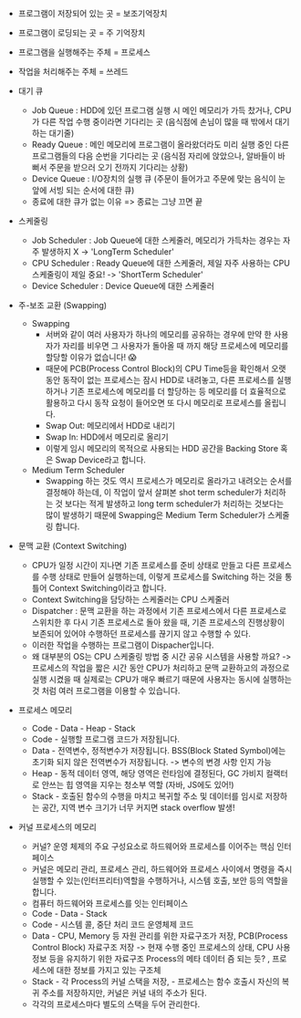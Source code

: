 - 프로그램이 저장되어 있는 곳 = 보조기억장치
- 프로그램이 로딩되는 곳 = 주 기억장치
- 프로그램을 실행해주는 주체 = 프로세스
- 작업을 처리해주는 주체 = 쓰레드

- 대기 큐
	- Job Queue : HDD에 있던 프로그램 실행 시 메인 메모리가 가득 찼거나, CPU가 다른 작업 수행 중이라면 기다리는 곳 (음식점에 손님이 많을 때 밖에서 대기하는 대기줄)
	- Ready Queue : 메인 메모리에 프로그램이 올라왔더라도 미리 실행 중인 다른 프로그램들의 다음 순번을 기다리는 곳 (음식점 자리에 앉았으나, 알바들이 바뻐서 주문을 받으러 오기 전까지 기다리는 상황)
	- Device Queue : I/O장치의 실행 큐 (주문이 들어가고 주문에 맞는 음식이 눈 앞에 서빙 되는 순서에 대한 큐)
	- 종료에 대한 큐가 없는 이유 => 종료는 그냥 끄면 끝
- 스케줄링
	- Job Scheduler : Job Queue에 대한 스케줄러, 메모리가 가득차는 경우는 자주 발생하지 X -> 'LongTerm Scheduler'
	- CPU Scheduler : Ready Queue에 대한 스케줄러, 제일 자주 사용하는 CPU 스케줄링이 제일 중요! -> 'ShortTerm Scheduler'
	- Device Scheduler : Device Queue에 대한 스케줄러
- 주-보조 교환 (Swapping)
	- Swapping
		- 서버와 같이 여러 사용자가 하나의 메모리를 공유하는 경우에 만약 한 사용자가 자리를 비우면 그 사용자가 돌아올 때 까지 해당 프로세스에 메모리를 할당할 이유가 없습니다! 😱
		- 때문에 PCB(Process Control Block)의 CPU Time등을 확인해서 오랫동안 동작이 없는 프로세스는 잠시 HDD로 내려놓고, 다른 프로세스를 실행하거나 기존 프로세스에 메모리를 더 할당하는 등 메모리를 더 효율적으로 활용하고 다시 동작 요청이 들어오면 또 다시 메모리로 프로세스를 올립니다.
		- Swap Out: 메모리에서 HDD로 내리기
		- Swap In: HDD에서 메모리로 올리기
		- 이렇게 임시 메모리의 목적으로 사용되는 HDD 공간을 Backing Store 혹은 Swap Device라고 합니다.
	- Medium Term Scheduler
		- Swapping 하는 것도 역시 프로세스가 메모리로 올라가고 내려오는 순서를 결정해야 하는데, 이 작업이 앞서 살펴본 shot term scheduler가 처리하는 것 보다는 적게 발생하고 long term scheduler가 처리하는 것보다는 많이 발생하기 때문에 Swapping은 Medium Term Scheduler가 스케줄링 합니다.
- 문맥 교환 (Context Switching)
	- CPU가 일정 시간이 지나면 기존 프로세스를 준비 상태로 만들고 다른 프로세스를 수행 상태로 만들어 실행하는데, 이렇게 프로세스를 Switching 하는 것을 통틀어 Context Switching이라고 합니다.
	- Context Switching을 담당하는 스케줄러는 CPU 스케줄러
	- Dispatcher : 문맥 교환을 하는 과정에서 기존 프로세스에서 다른 프로세스로 스위치한 후 다시 기존 프로세스로 돌아 왔을 때, 기존 프로세스의 진행상황이 보존되어 있어야 수행하던 프로세스를 끊기지 않고 수행할 수 있다.
	- 이러한 작업을 수행하는 프로그램이 Dispacher입니다.
	- 왜 대부분의 OS는 CPU 스케줄링 방법 중 시간 공유 시스템을 사용할 까요? -> 프로세스의 작업을 짧은 시간 동안 CPU가 처리하고 문맥 교환하고의 과정으로 실행 시켰을 때 실제로는 CPU가 매우 빠르기 때문에 사용자는 동시에 실행하는 것 처럼 여러 프로그램을 이용할 수 있습니다. 

- 프로세스 메모리
	- Code - Data - Heap - Stack
	- Code - 실행할 프로그램 코드가 저장됩니다.
	- Data - 전역변수, 정적변수가 저장됩니다. BSS(Block Stated Symbol)에는 초기화 되지 않은 전역변수가 저장됩니다. -> 변수의 변경 사항 인지 가능
	- Heap - 동적 데이터 영역, 해당 영역은 런타임에 결정된다, GC 가비지 컬랙터로 안쓰는 힙 영역을 지우는 청소부 역할 (자바, JS에도 있어!) 
	- Stack - 호출된 함수의 수행을 마치고 복귀할 주소 및 데이터를 임시로 저장하는 공간, 지역 변수 크기가 너무 커지면 stack overflow 발생!
- 커널 프로세스의 메모리
	- 커널? 운영 체제의 주요 구성요소로 하드웨어와 프로세스를 이어주는 핵심 인터페이스
	- 커널은 메모리 관리,  프로세스 관리, 하드웨어와 프로세스 사이에서 명령을 즉시 실행할 수 있는(인터프리터)역할을 수행하거나, 시스템 호출, 보안 등의 역할을 합니다.
	- 컴퓨터 하드웨어와 프로세스를 잇는 인터페이스
	- Code - Data - Stack
	- Code - 시스템 콜, 중단 처리 코드 운영체제 코드
	- Data - CPU, Memory 등 자원 관리를 위한 자료구조가 저장, PCB(Process Control Block) 자료구조 저장 -> 현재 수행 중인 프로세스의 상태, CPU 사용 정보 등을 유지하기 위한 자료구조 Process의 메타 데이터 즘 되는 듯? , 프로세스에 대한 정보를 가지고 있는 구조체
	- Stack - 각 Process의 커널 스택을 저장, - 프로세스는 함수 호출시 자신의 복귀 주소를 저장하지만, 커널은 커널 내의 주소가 된다.
	- 각각의 프로세스마다 별도의 스택을 두어 관리한다.
